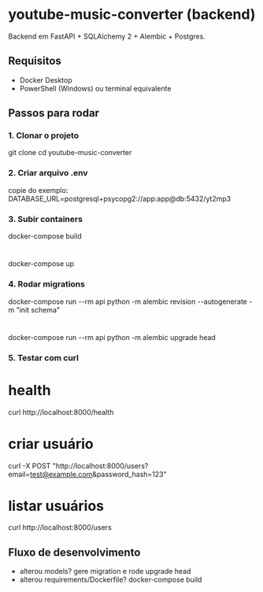 # youtube-music-converter (backend)

Backend em FastAPI + SQLAlchemy 2 + Alembic + Postgres.

## Requisitos
- Docker Desktop
- PowerShell (Windows) ou terminal equivalente

## Passos para rodar

### 1. Clonar o projeto
git clone <URL-DO-REPO>
cd youtube-music-converter

### 2. Criar arquivo .env
copie do exemplo:
DATABASE_URL=postgresql+psycopg2://app:app@db:5432/yt2mp3

### 3. Subir containers
docker-compose build
#
docker-compose up

### 4. Rodar migrations
docker-compose run --rm api python -m alembic revision --autogenerate -m "init schema"
#
docker-compose run --rm api python -m alembic upgrade head

### 5. Testar com curl
# health
curl http://localhost:8000/health

# criar usuário
curl -X POST "http://localhost:8000/users?email=test@example.com&password_hash=123"

# listar usuários
curl http://localhost:8000/users

## Fluxo de desenvolvimento
- alterou models? gere migration e rode upgrade head
- alterou requirements/Dockerfile? docker-compose build
